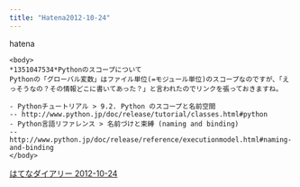 ```yaml
---
title: "Hatena2012-10-24"
---
```


hatena

```
<body>
*1351047534*Pythonのスコープについて
Pythonの「グローバル変数」はファイル単位(=モジュール単位)のスコープなのですが、「えっそうなの？その情報どこに書いてあった？」と言われたのでリンクを張っておきますね。

- Pythonチュートリアル > 9.2. Python のスコープと名前空間 
-- http://www.python.jp/doc/release/tutorial/classes.html#python
- Python言語リファレンス > 名前づけと束縛 (naming and binding) 
-- http://www.python.jp/doc/release/reference/executionmodel.html#naming-and-binding
</body>
```


[はてなダイアリー 2012-10-24](https://nishiohirokazu.hatenadiary.org/archive/2012/10/24)